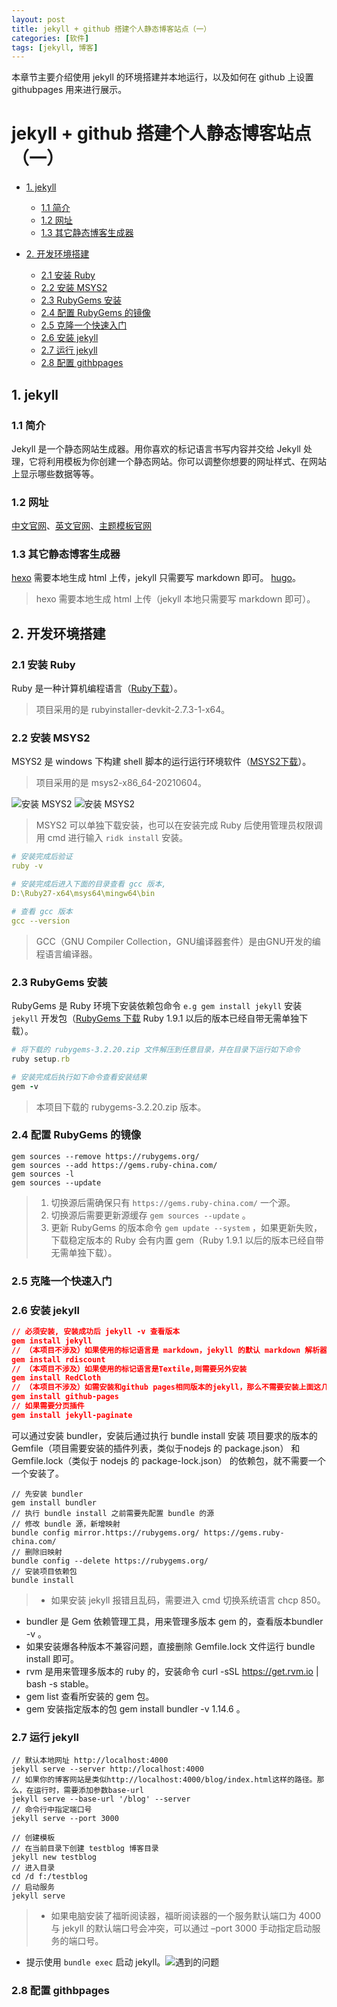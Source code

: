 ```yaml
---
layout: post
title: jekyll + github 搭建个人静态博客站点（一）
categories: [软件]
tags: [jekyll, 博客]
---
```


本章节主要介绍使用 jekyll  的环境搭建并本地运行，以及如何在 github 上设置 githubpages 用来进行展示。

# jekyll + github 搭建个人静态博客站点（一）
+ [1. jekyll](#1-jekyll)
    + [1.1 简介](#11-简介)
    + [1.2 网址](#12-网址)
    + [1.3 其它静态博客生成器](#13-其它静态博客生成器)

+ [2. 开发环境搭建](#2-开发环境搭建)
    + [2.1 安装 Ruby](#21-安装-ruby)
    + [2.2 安装 MSYS2](#22-安装-MSYS2)
    + [2.3 RubyGems 安装](#23-RubyGems-安装)
    + [2.4 配置 RubyGems 的镜像](#24-配置-RubyGems-的镜像)
    + [2.5 克隆一个快速入门](#25-克隆一个快速入门)
    + [2.6 安装 jekyll](#26-安装-jekyll)
    + [2.7 运行 jekyll](#27-运行-jekyll)
    + [2.8 配置 githbpages](#28-配置-githbpages)




## 1. jekyll
### 1.1 简介
Jekyll 是一个静态网站生成器。用你喜欢的标记语言书写内容并交给 Jekyll 处理，它将利用模板为你创建一个静态网站。你可以调整你想要的网址样式、在网站上显示哪些数据等等。



### 1.2 网址
[中文官网](https://jekyll.com.cn)、[英文官网](https://jekyllrb.com/)、[主题模板官网](http://jekyllthemes.org/)



### 1.3 其它静态博客生成器
[hexo](https://hexo.io/docs/) 需要本地生成 html 上传，jekyll 只需要写 markdown 即可。
[hugo](#https://gohugo.io/documentation/)。
> hexo 需要本地生成 html 上传（jekyll 本地只需要写 markdown 即可）。



## 2. 开发环境搭建
### 2.1 安装 Ruby
Ruby 是一种计算机编程语言（[Ruby下载](https://rubyinstaller.org/downloads/archives/)）。
> 项目采用的是 rubyinstaller-devkit-2.7.3-1-x64。



### 2.2 安装 MSYS2
MSYS2 是 windows 下构建 shell 脚本的运行运行环境软件（[MSYS2下载]()）。
> 项目采用的是 msys2-x86_64-20210604。

![安装 MSYS2](/static/img/blogs/blogs-08.jpg)
![安装 MSYS2](/static/img/blogs/blogs-07.jpg)

> MSYS2 可以单独下载安装，也可以在安装完成 Ruby 后使用管理员权限调用 cmd 进行输入 ``ridk install`` 安装。

```yaml
# 安装完成后验证
ruby -v

# 安装完成后进入下面的目录查看 gcc 版本, 
D:\Ruby27-x64\msys64\mingw64\bin

# 查看 gcc 版本
gcc --version
```

> GCC（GNU Compiler Collection，GNU编译器套件）是由GNU开发的编程语言编译器。



### 2.3 RubyGems 安装
RubyGems 是 Ruby 环境下安装依赖包命令 ``e.g gem install jekyll`` 安装 ``jekyll`` 开发包（[RubyGems 下载](https://rubygems.org/pages/download) Ruby 1.9.1 以后的版本已经自带无需单独下载）。

```ruby
# 将下载的 rubygems-3.2.20.zip 文件解压到任意目录，并在目录下运行如下命令
ruby setup.rb

# 安装完成后执行如下命令查看安装结果
gem -v
```
> 本项目下载的 rubygems-3.2.20.zip 版本。



### 2.4 配置 RubyGems 的镜像
```
gem sources --remove https://rubygems.org/
gem sources --add https://gems.ruby-china.com/
gem sources -l
gem sources --update
```
> 1. 切换源后需确保只有 ``https://gems.ruby-china.com/`` 一个源。
> 2. 切换源后需要更新源缓存 ``gem sources --update`` 。
> 3. 更新 RubyGems 的版本命令 ``gem update --system`` ，如果更新失败，下载稳定版本的 Ruby 会有内置 gem（Ruby 1.9.1 以后的版本已经自带无需单独下载）。



### 2.5 克隆一个快速入门



### 2.6 安装 jekyll
```json
// 必须安装, 安装成功后 jekyll -v 查看版本
gem install jekyll
// （本项目不涉及）如果使用的标记语言是 markdown，jekyll 的默认 markdown 解析器是 maruku 性能没有 rdiscount 好, 需要在 _config.yml 中配置markdown: rdiscount（本项目使用的是 jekyll 官网推荐的 kramdown）
gem install rdiscount
// （本项目不涉及）如果使用的标记语言是Textile,则需要另外安装
gem install RedCloth
// （本项目不涉及）如需安装和github pages相同版本的jekyll，那么不需要安装上面这几个，直接用下面命令安装
gem install github-pages
// 如果需要分页插件
gem install jekyll-paginate
```
可以通过安装 bundler，安装后通过执行 bundle install 安装 项目要求的版本的 Gemfile（项目需要安装的插件列表，类似于nodejs 的 package.json） 和 Gemfile.lock（类似于 nodejs 的 package-lock.json） 的依赖包，就不需要一个一个安装了。
```
// 先安装 bundler
gem install bundler
// 执行 bundle install 之前需要先配置 bundle 的源
// 修改 bundle 源，新增映射
bundle config mirror.https://rubygems.org/ https://gems.ruby-china.com/
// 删除旧映射
bundle config --delete https://rubygems.org/
// 安装项目依赖包
bundle install
```
> + 如果安装 jekyll 报错且乱码，需要进入 cmd 切换系统语言 chcp 850。
+ bundler 是 Gem 依赖管理工具，用来管理多版本 gem 的，查看版本bundler -v 。
+ 如果安装爆各种版本不兼容问题，直接删除 Gemfile.lock 文件运行 bundle install 即可。
+ rvm 是用来管理多版本的 ruby 的，安装命令 curl -sSL https://get.rvm.io \| bash -s stable。
+ gem list 查看所安装的 gem 包。
+ gem 安装指定版本的包 gem install bundler -v 1.14.6 。



### 2.7 运行 jekyll
```
// 默认本地网址 http://localhost:4000
jekyll serve --server http://localhost:4000
// 如果你的博客网站是类似http://localhost:4000/blog/index.html这样的路径。那么，在运行时，需要添加参数base-url
jekyll serve --base-url '/blog' --server
// 命令行中指定端口号
jekyll serve --port 3000

// 创建模板
// 在当前目录下创建 testblog 博客目录
jekyll new testblog
// 进入目录
cd /d f:/testblog
// 启动服务
jekyll serve
```
> + 如果电脑安装了福昕阅读器，福昕阅读器的一个服务默认端口为 4000 与 jekyll 的默认端口号会冲突，可以通过 –port 3000 手动指定启动服务的端口号。
+ 提示使用 ``bundle exec`` 启动 jekyll。![遇到的问题](/static/img/blogs/blogs-09.jpg)



### 2.8 配置 githbpages